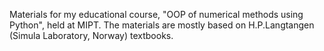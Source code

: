 Materials for my educational course, "OOP of numerical methods using Python", held at MIPT. The materials are mostly based on H.P.Langtangen (Simula Laboratory, Norway) textbooks.
